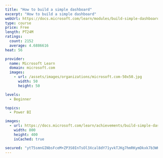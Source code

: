 ```yaml
---
title: "How to build a simple dashboard"
excerpt: "How to build a simple dashboard"
webUrl: https://docs.microsoft.com/learn/modules/build-simple-dashboard/
type: course
price: Free
length: PT24M
ratings:
  count: 2152
  average: 4.6886616
heat: 56

provider:
  name: Microsoft Learn
  domain: microsoft.com
  images:
    - url: /assets/images/organizations/microsoft.com-50x50.jpg
      width: 50
      height: 50

levels:
  - Beginner

topics:
  - Power BI

images:
  - url: https://docs.microsoft.com/learn/achievements/build-simple-dashboard-social.png
    width: 800
    height: 400
    isCached: true

secured: "ytT5smnGINbsFceM+ZP3S0InTsOl3Xcal8dY71yvkTJKg7hmRKymDkxk7b3WKVd5h1mWsdjaW2EeB8LdT1UTuGq8Cf9iCOkp0jv3FGN7oJ4A8yYqPV3yAIilN8PNgqpBpPfj632QMmasCAwXs1MHENknjBYJg6pjQCYIbca/mW23ttB7DL0xv9zly0u7fhbK570trzRgG5XZ+3SdfqGkr1q01CzZbPEkWuUHhvQOa1OCrr8ixKafWh7xj09iZtJnUfYbzHvw5fqUV7NRCnKSJsqtdD55I9jRPjO6rzYtukCtp1m0x4i35g3Jv4pD6S4jMmNBtFNGzz7vsHFeroG1eEylJa9LFqTe+rXXXxs55tVGItmlMIGGdHRh/KtbN6Yc3uXFXx93JN7ppE8+zevG8M2MliCDxnuWuiU/EZ2huMc=;ig3PJAv4ZTCOxz9Zne0xQw=="
---
```


